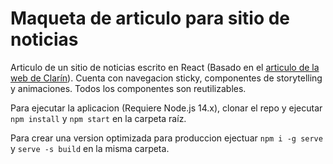 # Maqueta de articulo para sitio de noticias
Articulo de un sitio de noticias escrito en React (Basado en el [articulo de la web de Clarín](https://www.clarin.com/cultura/martin-ron-muralismo-muralista-arte_0_FbGcuI55-.html)).
Cuenta con navegacion sticky, componentes de storytelling y animaciones. Todos los componentes son reutilizables.

Para ejecutar la aplicacion (Requiere Node.js 14.x), clonar el repo y ejecutar `npm install` y `npm start` en la carpeta raíz.

Para crear una version optimizada para produccion ejectuar `npm i -g serve` y `serve -s build` en la misma carpeta.
